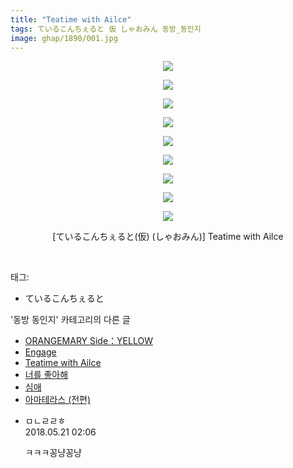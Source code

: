 ```yaml
---
title: "Teatime with Ailce"
tags: ているこんちぇると 仮 しゃおみん 동방_동인지
image: ghap/1890/001.jpg
---
```

<div class="article">
<p style="text-align: center; clear: none; float: none;"><img src="{{ site.nasurl }}/ghap/1890/001.jpg"/></p>
<p style="text-align: center; clear: none; float: none;"><img src="{{ site.nasurl }}/ghap/1890/002.jpg"/></p>
<p style="text-align: center; clear: none; float: none;"><img src="{{ site.nasurl }}/ghap/1890/003.jpg"/></p>
<p style="text-align: center; clear: none; float: none;"><img src="{{ site.nasurl }}/ghap/1890/004.jpg"/></p>
<p style="text-align: center; clear: none; float: none;"><img src="{{ site.nasurl }}/ghap/1890/005.jpg"/></p>
<p style="text-align: center; clear: none; float: none;"><img src="{{ site.nasurl }}/ghap/1890/006.jpg"/></p>
<p style="text-align: center; clear: none; float: none;"><img src="{{ site.nasurl }}/ghap/1890/007.jpg"/></p>
<p style="text-align: center; clear: none; float: none;"><img src="{{ site.nasurl }}/ghap/1890/008.jpg"/></p>
<p style="text-align: center; clear: none; float: none;"><img src="{{ site.nasurl }}/ghap/1890/009.jpg"/></p>
<p style="text-align: center; clear: none; float: none;">[ているこんちぇると(仮) (しゃおみん)] Teatime with Ailce</p>
<p><br/></p>
</div><div class="tagTrail">
<p>태그: </p>
<ul>
<li>ているこんちぇると</li>
</ul>
</div><div class="another">
<p>'동방 동인지' 카테고리의 다른 글</p>
<ul>
<li><a href="/2016-08-28-ghap_1892">ORANGEMARY Side：YELLOW</a></li>
<li><a href="/2016-08-28-ghap_1891">Engage</a></li>
<li><a href="/2016-08-28-ghap_1890">Teatime with Ailce</a></li>
<li><a href="/2016-08-28-ghap_1889">너를 좋아해</a></li>
<li><a href="/2016-08-28-ghap_1888">심애</a></li>
<li><a href="/2016-08-28-ghap_1887">아마테라스 (전편)</a></li>
</ul>
</div><div class="cb_module cb_fluid">
<div class="cb_wrt cb_profile">
<div class="comment">
<ul>
<li class="cb_thumb_off" id="comment15259266">
<div class="cb_comment_area">
<div class="cb_info_area">
<div class="cb_section">
<span class="cb_nick_name">ㅁㄴㄹㄹㅎ</span>
</div>
<div class="cb_section">
<span class="cb_date">2018.05.21 02:06 </span>
</div>
</div>
<div class="cb_dsc_comment">
<p class="cb_dsc">
											ㅋㅋㅋ꽁냥꽁냥
										</p>
</div>
</div></li>
</ul>
</div>
</div><!-- commentList close -->
</div>
